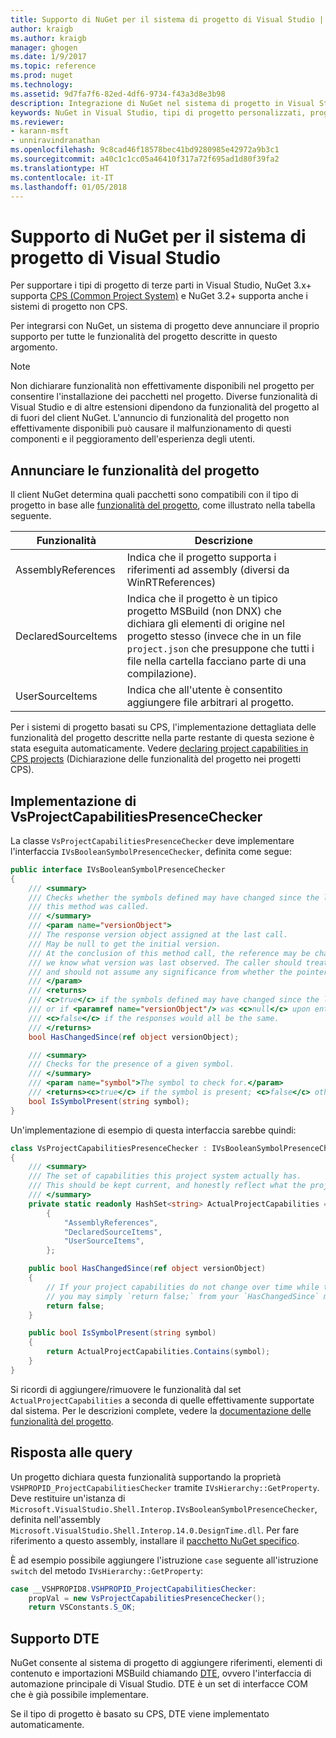 ```yaml
---
title: Supporto di NuGet per il sistema di progetto di Visual Studio | Microsoft Docs
author: kraigb
ms.author: kraigb
manager: ghogen
ms.date: 1/9/2017
ms.topic: reference
ms.prod: nuget
ms.technology: 
ms.assetid: 9d7fa7f6-82ed-4df6-9734-f43a3d8e3b98
description: Integrazione di NuGet nel sistema di progetto in Visual Studio per i tipi di progetto di terze parti.
keywords: NuGet in Visual Studio, tipi di progetto personalizzati, progetti di Visual Studio
ms.reviewer:
- karann-msft
- unniravindranathan
ms.openlocfilehash: 9c8cad46f18578bec41bd9280985e42972a9b3c1
ms.sourcegitcommit: a40c1c1cc05a46410f317a72f695ad1d80f39fa2
ms.translationtype: HT
ms.contentlocale: it-IT
ms.lasthandoff: 01/05/2018
---
```

# <a name="nuget-support-for-the-visual-studio-project-system"></a>Supporto di NuGet per il sistema di progetto di Visual Studio

Per supportare i tipi di progetto di terze parti in Visual Studio, NuGet 3.x+ supporta [CPS (Common Project System)](https://github.com/Microsoft/VSProjectSystem/blob/master/doc/overview/intro.md) e NuGet 3.2+ supporta anche i sistemi di progetto non CPS.

Per integrarsi con NuGet, un sistema di progetto deve annunciare il proprio supporto per tutte le funzionalità del progetto descritte in questo argomento.


> [!NOTE]
> Non dichiarare funzionalità non effettivamente disponibili nel progetto per consentire l'installazione dei pacchetti nel progetto. Diverse funzionalità di Visual Studio e di altre estensioni dipendono da funzionalità del progetto al di fuori del client NuGet. L'annuncio di funzionalità del progetto non effettivamente disponibili può causare il malfunzionamento di questi componenti e il peggioramento dell'esperienza degli utenti.

## <a name="advertise-project-capabilities"></a>Annunciare le funzionalità del progetto

Il client NuGet determina quali pacchetti sono compatibili con il tipo di progetto in base alle [funzionalità del progetto](https://github.com/Microsoft/VSProjectSystem/blob/master/doc/overview/about_project_capabilities.md), come illustrato nella tabella seguente.


|Funzionalità|Descrizione|
|----------------|-----------|
|AssemblyReferences|Indica che il progetto supporta i riferimenti ad assembly (diversi da WinRTReferences)|
|DeclaredSourceItems|Indica che il progetto è un tipico progetto MSBuild (non DNX) che dichiara gli elementi di origine nel progetto stesso (invece che in un file `project.json` che presuppone che tutti i file nella cartella facciano parte di una compilazione).|
|UserSourceItems|Indica che all'utente è consentito aggiungere file arbitrari al progetto.|

Per i sistemi di progetto basati su CPS, l'implementazione dettagliata delle funzionalità del progetto descritte nella parte restante di questa sezione è stata eseguita automaticamente. Vedere [declaring project capabilities in CPS projects](https://github.com/Microsoft/VSProjectSystem/blob/master/doc/overview/about_project_capabilities.md#how-to-declare-project-capabilities-in-your-project) (Dichiarazione delle funzionalità del progetto nei progetti CPS).

## <a name="implementing-vsprojectcapabilitiespresencechecker"></a>Implementazione di VsProjectCapabilitiesPresenceChecker

La classe `VsProjectCapabilitiesPresenceChecker` deve implementare l'interfaccia `IVsBooleanSymbolPresenceChecker`, definita come segue:

```cs
public interface IVsBooleanSymbolPresenceChecker
{
    /// <summary>
    /// Checks whether the symbols defined may have changed since the last time
    /// this method was called.
    /// </summary>
    /// <param name="versionObject">
    /// The response version object assigned at the last call.
    /// May be null to get the initial version.
    /// At the conclusion of this method call, the reference may be changed so that on a subsequent call
    /// we know what version was last observed. The caller should treat this value as an opaque object,
    /// and should not assume any significance from whether the pointer changed or not.
    /// </param>
    /// <returns>
    /// <c>true</c> if the symbols defined may have changed since the last call to this method
    /// or if <paramref name="versionObject"/> was <c>null</c> upon entering this method.
    /// <c>false</c> if the responses would all be the same.
    /// </returns>
    bool HasChangedSince(ref object versionObject);

    /// <summary>
    /// Checks for the presence of a given symbol.
    /// </summary>
    /// <param name="symbol">The symbol to check for.</param>
    /// <returns><c>true</c> if the symbol is present; <c>false</c> otherwise.</returns>
    bool IsSymbolPresent(string symbol);
}
```


Un'implementazione di esempio di questa interfaccia sarebbe quindi:
    
```cs
class VsProjectCapabilitiesPresenceChecker : IVsBooleanSymbolPresenceChecker
{
    /// <summary>
    /// The set of capabilities this project system actually has.
    /// This should be kept current, and honestly reflect what the project can do.
    /// </summary>
    private static readonly HashSet<string> ActualProjectCapabilities = new HashSet<string>(StringComparer.OrdinalIgnoreCase)
        {
            "AssemblyReferences",
            "DeclaredSourceItems",
            "UserSourceItems",
        };

    public bool HasChangedSince(ref object versionObject)
    {
        // If your project capabilities do not change over time while the project is open,
        // you may simply `return false;` from your `HasChangedSince` method.
        return false;
    }

    public bool IsSymbolPresent(string symbol)
    {
        return ActualProjectCapabilities.Contains(symbol);
    }
}
```

Si ricordi di aggiungere/rimuovere le funzionalità dal set `ActualProjectCapabilities` a seconda di quelle effettivamente supportate dal sistema. Per le descrizioni complete, vedere la [documentazione delle funzionalità del progetto](https://github.com/Microsoft/VSProjectSystem/blob/master/doc/overview/project_capabilities.md).

## <a name="responding-to-queries"></a>Risposta alle query

Un progetto dichiara questa funzionalità supportando la proprietà `VSHPROPID_ProjectCapabilitiesChecker` tramite `IVsHierarchy::GetProperty`. Deve restituire un'istanza di `Microsoft.VisualStudio.Shell.Interop.IVsBooleanSymbolPresenceChecker`, definita nell'assembly `Microsoft.VisualStudio.Shell.Interop.14.0.DesignTime.dll`. Per fare riferimento a questo assembly, installare il [pacchetto NuGet specifico](https://www.nuget.org/packages/Microsoft.VisualStudio.Shell.Interop.14.0.DesignTime).

È ad esempio possibile aggiungere l'istruzione `case` seguente all'istruzione `switch` del metodo `IVsHierarchy::GetProperty`:

```cs
case __VSHPROPID8.VSHPROPID_ProjectCapabilitiesChecker:
    propVal = new VsProjectCapabilitiesPresenceChecker();
    return VSConstants.S_OK;
```

## <a name="dte-support"></a>Supporto DTE

NuGet consente al sistema di progetto di aggiungere riferimenti, elementi di contenuto e importazioni MSBuild chiamando [DTE](/dotnet/api/envdte.dte?view=visualstudiosdk-2017), ovvero l'interfaccia di automazione principale di Visual Studio. DTE è un set di interfacce COM che è già possibile implementare.

Se il tipo di progetto è basato su CPS, DTE viene implementato automaticamente.
